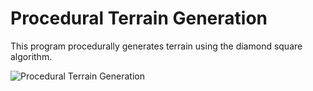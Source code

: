 # Procedural Terrain Generation
This program procedurally generates terrain using the diamond square algorithm.

<img src="http://i.imgur.com/6vybxcB.gif" alt="Procedural Terrain Generation" border="0" /></a>

